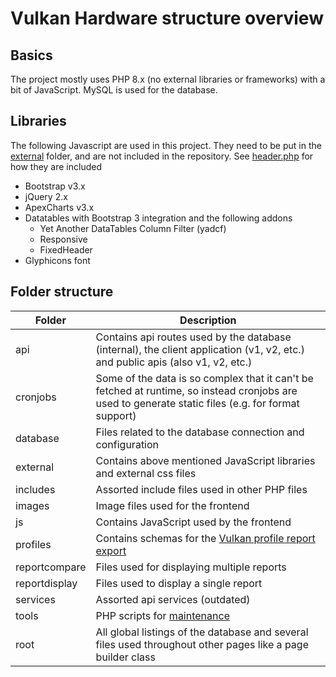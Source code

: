 # Vulkan Hardware structure overview

## Basics

The project mostly uses PHP 8.x (no external libraries or frameworks) with a bit of JavaScript. MySQL is used for the database.

## Libraries

The following Javascript are used in this project. They need to be put in the [external](../external/) folder, and are not included in the repository. See [header.php](../includes/header.php) for how they are included

* Bootstrap v3.x
* jQuery 2.x
* ApexCharts v3.x
* Datatables with Bootstrap 3 integration and the following addons
    * Yet Another DataTables Column Filter (yadcf)
    * Responsive
    * FixedHeader
* Glyphicons font

## Folder structure

| Folder        | Description      |
| ------------- | ------------- |
| api | Contains api routes used by the database (internal), the client application (v1, v2, etc.) and public apis (also v1, v2, etc.) |
| cronjobs | Some of the data is so complex that it can't be fetched at runtime, so instead cronjobs are used to generate static files (e.g. for format support) |
| database | Files related to the database connection and configuration | 
| external | Contains above mentioned JavaScript libraries and external css files |
| includes | Assorted include files used in other PHP files |
| images | Image files used for the frontend |
| js | Contains JavaScript used by the frontend |
| profiles | Contains schemas for the [Vulkan profile report export](profiles.md) |
| reportcompare | Files used for displaying multiple reports |
| reportdisplay | Files used to display a single report |
| services | Assorted api services (outdated) |
| tools | PHP scripts for [maintenance](maintenance.md) |
| root | All global listings of the database and several files used throughout other pages like a page builder class |
